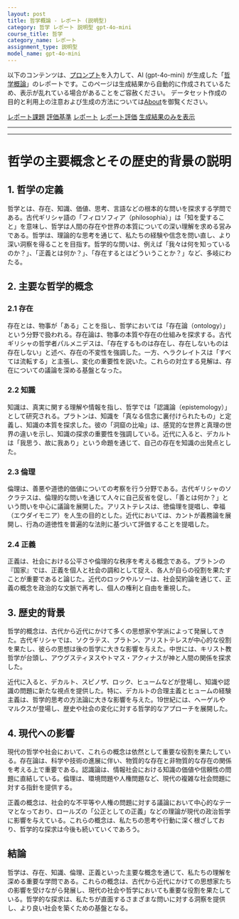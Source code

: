 ```yaml
---
layout: post
title: 哲学概論 - レポート (説明型)
category: 哲学 レポート 説明型 gpt-4o-mini
course_title: 哲学
category_name: レポート
assignment_type: 説明型
model_name: gpt-4o-mini
---
```


以下のコンテンツは、[プロンプト](http://127.0.0.1:8000/generated/哲学/gpt-4o-mini/prompt_レポート-説明型.md)を入力して、AI (gpt-4o-mini) が生成した「[哲学概論](/contents/哲学/)」のレポートです。このページは生成結果から自動的に作成されているため、表示が乱れている場合があることをご容赦ください。
データセット作成の目的と利用上の注意および生成の方法については[About](/About)を御覧ください。

[レポート課題](../レポート課題-説明型)
[評価基準](../評価基準-説明型)
[レポート](../レポート-説明型)
[レポート評価](../レポート評価-説明型)
[生成結果のみを表示](http://127.0.0.1:8000/generated/哲学/gpt-4o-mini/レポート-説明型.md)
  

***
***
  
# 哲学の主要概念とその歴史的背景の説明

## 1. 哲学の定義

哲学とは、存在、知識、価値、思考、言語などの根本的な問いを探求する学問である。古代ギリシャ語の「フィロソフィア（philosophia）」は「知を愛すること」を意味し、哲学は人間の存在や世界の本質についての深い理解を求める営みである。哲学は、理論的な思考を通じて、私たちの経験や信念を問い直し、より深い洞察を得ることを目指す。哲学的な問いは、例えば「我々は何を知っているのか？」、「正義とは何か？」、「存在するとはどういうことか？」など、多岐にわたる。

## 2. 主要な哲学的概念

### 2.1 存在

存在とは、物事が「ある」ことを指し、哲学においては「存在論（ontology）」という分野で扱われる。存在論は、物事の本質や存在の仕組みを探求する。古代ギリシャの哲学者パルメニデスは、「存在するものは存在し、存在しないものは存在しない」と述べ、存在の不変性を強調した。一方、ヘラクレイトスは「すべては流転する」と主張し、変化の重要性を説いた。これらの対立する見解は、存在についての議論を深める基盤となった。

### 2.2 知識

知識は、真実に関する理解や情報を指し、哲学では「認識論（epistemology）」として研究される。プラトンは、知識を「真なる信念に裏付けられたもの」と定義し、知識の本質を探求した。彼の「洞窟の比喩」は、感覚的な世界と真理の世界の違いを示し、知識の探求の重要性を強調している。近代に入ると、デカルトは「我思う、故に我あり」という命題を通じて、自己の存在を知識の出発点とした。

### 2.3 倫理

倫理は、善悪や道徳的価値についての考察を行う分野である。古代ギリシャのソクラテスは、倫理的な問いを通じて人々に自己反省を促し、「善とは何か？」という問いを中心に議論を展開した。アリストテレスは、徳倫理を提唱し、幸福（エウダイモニア）を人生の目的とした。近代においては、カントが義務論を展開し、行為の道徳性を普遍的な法則に基づいて評価することを提唱した。

### 2.4 正義

正義は、社会における公平さや倫理的な秩序を考える概念である。プラトンの『国家』では、正義を個人と社会の調和として捉え、各人が自らの役割を果たすことが重要であると論じた。近代のロックやルソーは、社会契約論を通じて、正義の概念を政治的な文脈で再考し、個人の権利と自由を重視した。

## 3. 歴史的背景

哲学的概念は、古代から近代にかけて多くの思想家や学派によって発展してきた。古代ギリシャでは、ソクラテス、プラトン、アリストテレスが中心的な役割を果たし、彼らの思想は後の哲学に大きな影響を与えた。中世には、キリスト教哲学が台頭し、アウグスティヌスやトマス・アクィナスが神と人間の関係を探求した。

近代に入ると、デカルト、スピノザ、ロック、ヒュームなどが登場し、知識や認識の問題に新たな視点を提供した。特に、デカルトの合理主義とヒュームの経験主義は、哲学的思考の方法論に大きな影響を与えた。19世紀には、ヘーゲルやマルクスが登場し、歴史や社会の変化に対する哲学的なアプローチを展開した。

## 4. 現代への影響

現代の哲学や社会において、これらの概念は依然として重要な役割を果たしている。存在論は、科学や技術の進展に伴い、物質的な存在と非物質的な存在の関係を考える上で重要である。認識論は、情報社会における知識の価値や信頼性の問題に直結している。倫理は、環境問題や人権問題など、現代の複雑な社会問題に対する指針を提供する。

正義の概念は、社会的な不平等や人権の問題に対する議論において中心的なテーマとなっており、ロールズの「公正としての正義」などの理論が現代の政治哲学に影響を与えている。これらの概念は、私たちの思考や行動に深く根ざしており、哲学的な探求は今後も続いていくであろう。

## 結論

哲学は、存在、知識、倫理、正義といった主要な概念を通じて、私たちの理解を深める重要な学問である。これらの概念は、古代から近代にかけての思想家たちの影響を受けながら発展し、現代の社会や哲学においても重要な役割を果たしている。哲学的な探求は、私たちが直面するさまざまな問いに対する洞察を提供し、より良い社会を築くための基盤となる。
